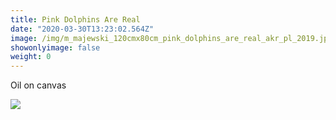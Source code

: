 ```yaml
---
title: Pink Dolphins Are Real
date: "2020-03-30T13:23:02.564Z"
image: /img/m_majewski_120cmx80cm_pink_dolphins_are_real_akr_pl_2019.jpg
showonlyimage: false
weight: 0
---
```

Oil on canvas

![](/img/m_majewski_120cmx80cm_pink_dolphins_are_real_akr_pl_2019.jpg)